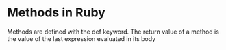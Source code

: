 # Methods in Ruby

Methods are defined with the def keyword. The return value of a method is 
the value of the last expression evaluated in its body